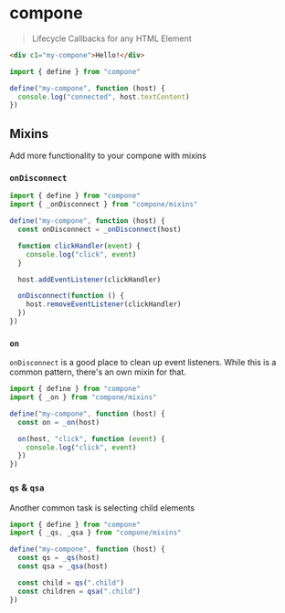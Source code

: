 # compone

> Lifecycle Callbacks for any HTML Element

```html
<div c1="my-compone">Hello!</div>
```

```js
import { define } from "compone"

define("my-compone", function (host) {
  console.log("connected", host.textContent)
})
```

## Mixins

Add more functionality to your compone with mixins

### `onDisconnect`

```js
import { define } from "compone"
import { _onDisconnect } from "compone/mixins"

define("my-compone", function (host) {
  const onDisconnect = _onDisconnect(host)

  function clickHandler(event) {
    console.log("click", event)
  }

  host.addEventListener(clickHandler)

  onDisconnect(function () {
    host.removeEventListener(clickHandler)
  })
})
```

### `on`

`onDisconnect` is a good place to clean up event listeners. While this is a common pattern, there's an own mixin for that.

```js
import { define } from "compone"
import { _on } from "compone/mixins"

define("my-compone", function (host) {
  const on = _on(host)

  on(host, "click", function (event) {
    console.log("click", event)
  })
})
```

### `qs` & `qsa`

Another common task is selecting child elements

```js
import { define } from "compone"
import { _qs, _qsa } from "compone/mixins"

define("my-compone", function (host) {
  const qs = _qs(host)
  const qsa = _qsa(host)

  const child = qs(".child")
  const children = qsa(".child")
})
```
